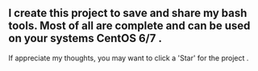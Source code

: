 ## I create this project to save and share my bash tools. Most of all are complete and can be used on your systems CentOS 6/7 .
If appreciate my thoughts, you may want to click a 'Star' for the project .
